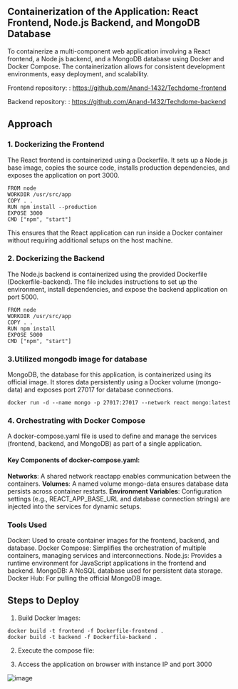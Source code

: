## Containerization of the Application: React Frontend, Node.js Backend, and MongoDB Database

To containerize a multi-component web application involving a React frontend, a Node.js backend, and a MongoDB database using Docker and Docker Compose. The containerization allows for consistent development environments, easy deployment, and scalability.

Frontend repository: : https://github.com/Anand-1432/Techdome-frontend

Backend repository: : https://github.com/Anand-1432/Techdome-backend

## Approach

### 1. Dockerizing the Frontend
The React frontend is containerized using a Dockerfile. It sets up a Node.js base image, copies the source code, installs production dependencies, and exposes the application on port 3000.

```
FROM node
WORKDIR /usr/src/app
COPY . .
RUN npm install --production
EXPOSE 3000
CMD ["npm", "start"]

```
This ensures that the React application can run inside a Docker container without requiring additional setups on the host machine.

### 2. Dockerizing the Backend
The Node.js backend is containerized using the provided Dockerfile (Dockerfile-backend). The file includes instructions to set up the environment, install dependencies, and expose the backend application on port 5000.
```
FROM node
WORKDIR /usr/src/app
COPY . .
RUN npm install
EXPOSE 5000
CMD ["npm", "start"]

```
### 3.Utilized mongodb image for database
MongoDB, the database for this application, is containerized using its official image. It stores data persistently using a Docker volume (mongo-data) and exposes port 27017 for database connections.
```
docker run -d --name mongo -p 27017:27017 --network react mongo:latest
```
### 4. Orchestrating with Docker Compose
A docker-compose.yaml file is used to define and manage the services (frontend, backend, and MongoDB) as part of a single application.

#### Key Components of docker-compose.yaml:

**Networks**: A shared network reactapp enables communication between the containers.
**Volumes**: A named volume mongo-data ensures database data persists across container restarts.
**Environment Variables**: Configuration settings (e.g., REACT_APP_BASE_URL and database connection strings) are injected into the services for dynamic setups.

### Tools Used
Docker: Used to create container images for the frontend, backend, and database.
Docker Compose: Simplifies the orchestration of multiple containers, managing services and interconnections.
Node.js: Provides a runtime environment for JavaScript applications in the frontend and backend.
MongoDB: A NoSQL database used for persistent data storage.
Docker Hub: For pulling the official MongoDB image.

## Steps to Deploy
1. Build Docker Images:
```
docker build -t frontend -f Dockerfile-frontend .
docker build -t backend -f Dockerfile-backend .

```
2. Execute the compose file:

3. Access the application on browser with instance IP and port 3000

![image](https://github.com/user-attachments/assets/e87bba06-dbe2-4159-85d0-2d30749a1e51)
